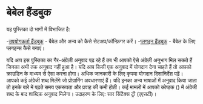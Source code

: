 # बेबेल हैंडबुक

यह पुस्तिका दो भागों में विभाजित है:

-[उपयोगकर्ता हैंडबुक](user-handbook.md) - बैबेल और अन्य को कैसे सेटअप/कॉन्फ़िगर करें।
-[प्लगइन हैंडबुक]((plugin-handbook.md)) - बैबेल के लिए प्लगइन्स कैसे बनाएं।

यदि आप इस पुस्तिका का गैर-अंग्रेज़ी अनुवाद पढ़ रहे हैं तब भी आपको ऐसे अंग्रेज़ी अनुभाग मिल सकते हैं जिनका अभी तक अनुवाद नहीं हुआ है। यदि आप किसी एक अनुवाद में योगदान देना चाहते हैं तो आपको क्राउडिन के माध्यम से ऐसा करना होगा। अधिक जानकारी के लिए कृपया योगदान दिशानिर्देश पढ़ें। आपको कई अंग्रेजी शब्द मिलेंगे जो प्रोग्रामिंग अवधारणाएं हैं। यदि इनका अन्य भाषाओं में अनुवाद किया जाता तो इनके बारे में पढ़ते समय एकरूपता और प्रवाह की कमी होती। कई मामलों में आपको कोष्ठक () में अंग्रेजी शब्द के बाद शाब्दिक अनुवाद मिलेगा। उदाहरण के लिए: सार सिंटैक्स ट्री (एएसटी)।